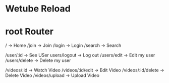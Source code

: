 # Wetube Reload

# root Router

/ -> Home
/join -> Join
/login -> Login
/search -> Search

/user/:id -> See USer
users/logout -> Log out
/users/edit -> Edit my user
/users/delete -> Delete my user

/videos/:id -> Watch Video
/videos/:id/edit -> Edit Video
/videos/:id/delete -> Delete Video
/videos/upload -> Upload Video
